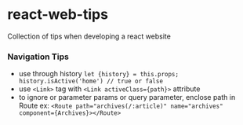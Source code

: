 # react-web-tips
Collection of tips when developing a react website

### Navigation Tips
* use through history `let {history} = this.props; history.isActive('home') // true or false`
* use `<Link>` tag with `<Link activeClass={path}>` attribute
* to ignore or parameter params or query parameter, enclose path in Route ex: 
  `<Route path="archives(/:article)" name="archives" component={Archives}></Route>`

